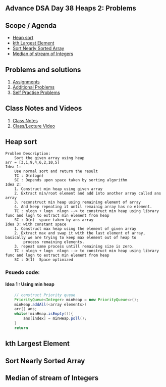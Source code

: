 ## Advance DSA Day 38 Heaps 2: Problems

## Scope / Agenda
- [Heap sort](#heap-sort)
- [kth Largest Element](#kth-largest-element)
- [Sort Nearly Sorted Array](#sort-nearly-sorted-array)
- [Median of stream of Integers](#median-of-stream-of-integers)


## Problems and solutions
1. [Assignments]()
2. [Additional Problems]()
3. [Self Practise Problems]()

## Class Notes and Videos

1. [Class Notes](../../../class_Notes/Advance%20DSA%20Notes/38.%20Heaps%202%20Problems.pdf)
2. [Class/Lecture Video](https://youtu.be/7UNVKZZaQwI)


## Heap sort 
    Problem Description:
        Sort the given array using heap
    arr = [3,1,9,4,6,2,10,5]
    Idea 1: 
        Use normal sort and return the result
        TC : O(nlogn)
        SC : Depends upon space taken by sorting algorithm
    Idea 2:
        1. Construct min heap using given array
        2. Extract min/root element and add into another array called ans array
        3. reconstruct min heap using remaining element of array
        4. And keep repeating it until remainig array has no element.
        TC : nlogn + logn  nlogn --> to construct min heap using library func and logn to extract min element from heap
        SC : O(n)  space taken by ans array
    Idea 3: with constant space
        1. Construct max heap using the element of given array 
        2. Extract max and swap it with the last element of array, basically we are trying to keep max element out of heap to 
            process remaining elements.
        3. repeat same process untill remaining size is zero.
        TC : nlogn + logn  nlogn --> to construct min heap using library func and logn to extract min element from heap
        SC : O(1)  Space optimized

### Psuedo code:
#### Idea 1 : Using min heap
```java
    // construct Priority queue
    PriorityQueue<Integer> minHeap = new PriorityQueue<>();
    minHeap.addAll(<array elements>)
    arr[] ans;
    while(!minHeap.isEmpty()){
        ans[index] = minHeap.poll();
    }
    return 
```
## kth Largest Element
## Sort Nearly Sorted Array
## Median of stream of Integers
